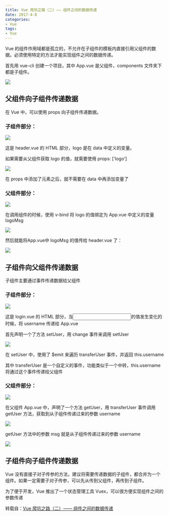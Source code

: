 ```yaml
---
title: Vue 爬坑之路（二）—— 组件之间的数据传递
date: 2017-4-8
categories:
- Vue
tags:
- Vue
---
```


Vue 的组件作用域都是孤立的，不允许在子组件的模板内直接引用父组件的数据。必须使用特定的方法才能实现组件之间的数据传递。

首先用 vue-cli 创建一个项目，其中 App.vue 是父组件，components 文件夹下都是子组件。

![](http://xie-blog.oss-cn-beijing.aliyuncs.com/img6.png?Expires=1517555117&OSSAccessKeyId=TMP.AQFykThi91U598dTrJc_9IBPer-xtxfyUZ278vOwz9sVKvVjdZC6hsnJbSZiADAtAhQ8dmqdGscv8Mq8gp6YtjbW3Tmz3wIVALsOiURiHSXhx6xtRna9_tLmtbDC&Signature=7YmfliRbma3cl%2FsxonniQ9BTGKo%3D)




## 父组件向子组件传递数据

在 Vue 中，可以使用 props 向子组件传递数据。

### 子组件部分：

![](http://xie-blog.oss-cn-beijing.aliyuncs.com/img7.png?Expires=1517555132&OSSAccessKeyId=TMP.AQFykThi91U598dTrJc_9IBPer-xtxfyUZ278vOwz9sVKvVjdZC6hsnJbSZiADAtAhQ8dmqdGscv8Mq8gp6YtjbW3Tmz3wIVALsOiURiHSXhx6xtRna9_tLmtbDC&Signature=LMu7BBfMAVLf6bzGmOEeb%2FAdLYY%3D)

这是 header.vue 的 HTML 部分，logo 是在 data 中定义的变量。

如果需要从父组件获取 logo 的值，就需要使用 props: ['logo']

![](http://xie-blog.oss-cn-beijing.aliyuncs.com/img8.png?Expires=1517555146&OSSAccessKeyId=TMP.AQFykThi91U598dTrJc_9IBPer-xtxfyUZ278vOwz9sVKvVjdZC6hsnJbSZiADAtAhQ8dmqdGscv8Mq8gp6YtjbW3Tmz3wIVALsOiURiHSXhx6xtRna9_tLmtbDC&Signature=RcbLhUGiyL3gyQzdVEj3p8UwoaM%3D)

在 props 中添加了元素之后，就不需要在 data 中再添加变量了

### 父组件部分：

![](http://xie-blog.oss-cn-beijing.aliyuncs.com/img9.png?Expires=1517555160&OSSAccessKeyId=TMP.AQFykThi91U598dTrJc_9IBPer-xtxfyUZ278vOwz9sVKvVjdZC6hsnJbSZiADAtAhQ8dmqdGscv8Mq8gp6YtjbW3Tmz3wIVALsOiURiHSXhx6xtRna9_tLmtbDC&Signature=Y1qvWLesLaNATpDYcuhpQ6kdi%2Fc%3D)

在调用组件的时候，使用 v-bind 将 logo 的值绑定为 App.vue 中定义的变量 logoMsg

![](http://xie-blog.oss-cn-beijing.aliyuncs.com/img10.png?Expires=1517555173&OSSAccessKeyId=TMP.AQFykThi91U598dTrJc_9IBPer-xtxfyUZ278vOwz9sVKvVjdZC6hsnJbSZiADAtAhQ8dmqdGscv8Mq8gp6YtjbW3Tmz3wIVALsOiURiHSXhx6xtRna9_tLmtbDC&Signature=l1NKKzyf4A%2BYcekuLetmlhg6AXQ%3D)

然后就能将App.vue中 logoMsg 的值传给 header.vue 了：

![](http://xie-blog.oss-cn-beijing.aliyuncs.com/img11.png?Expires=1517555184&OSSAccessKeyId=TMP.AQFykThi91U598dTrJc_9IBPer-xtxfyUZ278vOwz9sVKvVjdZC6hsnJbSZiADAtAhQ8dmqdGscv8Mq8gp6YtjbW3Tmz3wIVALsOiURiHSXhx6xtRna9_tLmtbDC&Signature=v%2BUYgb2umB%2FJIqCe7x8%2BV34R4ms%3D)


## 子组件向父组件传递数据

子组件主要通过事件传递数据给父组件

### 子组件部分：

![](http://xie-blog.oss-cn-beijing.aliyuncs.com/img12.png?Expires=1517555198&OSSAccessKeyId=TMP.AQFykThi91U598dTrJc_9IBPer-xtxfyUZ278vOwz9sVKvVjdZC6hsnJbSZiADAtAhQ8dmqdGscv8Mq8gp6YtjbW3Tmz3wIVALsOiURiHSXhx6xtRna9_tLmtbDC&Signature=DhWshHBBMgir09%2Bh7GQAJlIQzVM%3D)

这是 login.vue 的 HTML 部分，当<input>的值发生变化的时候，将 username 传递给 App.vue

首先声明一个了方法 setUser，用 change 事件来调用 setUser

![](http://xie-blog.oss-cn-beijing.aliyuncs.com/img13.png?Expires=1517555209&OSSAccessKeyId=TMP.AQFykThi91U598dTrJc_9IBPer-xtxfyUZ278vOwz9sVKvVjdZC6hsnJbSZiADAtAhQ8dmqdGscv8Mq8gp6YtjbW3Tmz3wIVALsOiURiHSXhx6xtRna9_tLmtbDC&Signature=stApb%2Fxev%2FMfb2%2FpCCDJ0nFJvlI%3D)

在 setUser 中，使用了 $emit 来遍历 transferUser 事件，并返回 this.username

其中 transferUser 是一个自定义的事件，功能类似于一个中转，this.username 将通过这个事件传递给父组件

### 父组件部分：

![](http://xie-blog.oss-cn-beijing.aliyuncs.com/img14.png?Expires=1517555220&OSSAccessKeyId=TMP.AQFykThi91U598dTrJc_9IBPer-xtxfyUZ278vOwz9sVKvVjdZC6hsnJbSZiADAtAhQ8dmqdGscv8Mq8gp6YtjbW3Tmz3wIVALsOiURiHSXhx6xtRna9_tLmtbDC&Signature=grJNnmIYxjuBUQoX5cfFnjREDmg%3D)

在父组件 App.vue 中，声明了一个方法 getUser，用 transferUser 事件调用 getUser 方法，获取到从子组件传递过来的参数 username

![](http://xie-blog.oss-cn-beijing.aliyuncs.com/img15.png?Expires=1517555233&OSSAccessKeyId=TMP.AQFykThi91U598dTrJc_9IBPer-xtxfyUZ278vOwz9sVKvVjdZC6hsnJbSZiADAtAhQ8dmqdGscv8Mq8gp6YtjbW3Tmz3wIVALsOiURiHSXhx6xtRna9_tLmtbDC&Signature=%2FOyiYuntcgdLZ%2Bxr6l1SXduGN0E%3D)

getUser 方法中的参数 msg 就是从子组件传递过来的参数 username

![](http://xie-blog.oss-cn-beijing.aliyuncs.com/img16.gif?Expires=1517555243&OSSAccessKeyId=TMP.AQFykThi91U598dTrJc_9IBPer-xtxfyUZ278vOwz9sVKvVjdZC6hsnJbSZiADAtAhQ8dmqdGscv8Mq8gp6YtjbW3Tmz3wIVALsOiURiHSXhx6xtRna9_tLmtbDC&Signature=PuPznVZygk0irZ7U%2FNlHvbfXXmc%3D)


## 子组件向子组件传递数据

Vue 没有直接子对子传参的方法，建议将需要传递数据的子组件，都合并为一个组件。如果一定需要子对子传参，可以先从传到父组件，再传到子组件。

为了便于开发，Vue 推出了一个状态管理工具 Vuex，可以很方便实现组件之间的参数传递

转载自：[Vue 爬坑之路（二）—— 组件之间的数据传递](http://www.cnblogs.com/wisewrong/p/6266038.html)
